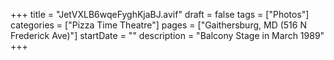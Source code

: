 +++
title = "JetVXLB6wqeFyghKjaBJ.avif"
draft = false
tags = ["Photos"]
categories = ["Pizza Time Theatre"]
pages = ["Gaithersburg, MD (516 N Frederick Ave)"]
startDate = ""
description = "Balcony Stage in March 1989"
+++
